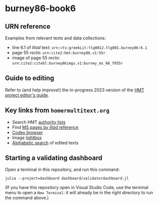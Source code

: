 # burney86-book6

## URN reference

Examples from relevant texts and data collections:

- line 6.1 of *Iliad* text: `urn:cts:greekLit:tlg0012.tlg001.burney86:6.1`
- page 55 *recto*: `urn:cite2:hmt:burney86.v1:55r`
- image of page 55 *recto*: `urn:cite2:citebl:burney86imgs.v1:burney_ms_86_f055r`


## Guide to editing

Refer to (and help improve!) the in-progress 2023 version of the [HMT project editor's guide](http://homermultitext.github.io/hmt-editors-guide/).


## Key links from `homermultitext.org`

- Search HMT [authority lists](https://www.homermultitext.org/authlists/)
- Find [MS pages by *Iliad* reference](https://www.homermultitext.org/iliad-browser/)
- [Codex browser](https://www.homermultitext.org/codex-browser/)
- Image [lightbox](https://www.homermultitext.org/lightbox/)
- [Alphabetic search](https://www.homermultitext.org/alpha-search/) of edited texts

## Starting a validating dashboard

Open a terminal in this repository, and run this command:

    julia --project=dashboard dashboard/validatordashboard.jl

    
(If you have this repository open in Visual Studio Code, use the terminal menu to open a `New Terminal`: it will already be in the right directory to run the command above.)    


